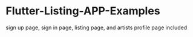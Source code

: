 # Flutter-Listing-APP-Examples
sign up page, sign in page, listing page, and artists profile page included
